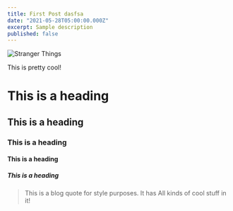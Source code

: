 ```yaml
---
title: First Post dasfsa
date: "2021-05-28T05:00:00.000Z"
excerpt: Sample description
published: false
---
```


![Stranger Things](../images/deck.jpg)

This is pretty cool!

# This is a heading

## This is a heading

### This is a heading

#### This is a heading

##### This is a heading

> This is a blog quote for style purposes. It has
> All kinds of cool stuff in it!
